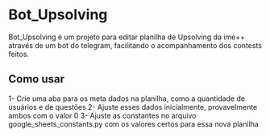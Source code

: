 # Bot_Upsolving

Bot_Upsolving é um projeto para editar planilha de Upsolving da ime++ através de um bot do telegram, facilitando o acompanhamento dos contests feitos. 

## Como usar

1- Crie uma aba para os meta dados na planilha, como a quantidade de usuários e de questões
2- Ajuste esses dados inicialmente, provavelmente ambos com o valor 0
3- Ajuste as constantes no arquivo google_sheets_constants.py com os valores certos para essa nova planilha